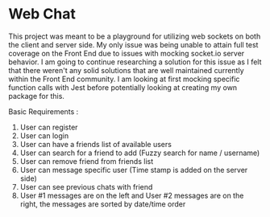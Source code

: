 # Web Chat

This project was meant to be a playground for utilizing web sockets on both the client and server side. My only issue was being unable to attain full test coverage on the Front End due to issues with mocking socket.io server behavior. I am going to continue researching a solution for this issue as I felt that there weren't any solid solutions that are well maintained currently within the Front End community. I am looking at first mocking specific function calls with Jest before potentially looking at creating my own package for this.

Basic Requirements :

1. User can register
2. User can login
3. User can have a friends list of available users
4. User can search for a friend to add (Fuzzy search for name / username)
5. User can remove friend from friends list
6. User can message specific user (Time stamp is added on the server side)
7. User can see previous chats with friend
8. User #1 messages are on the left and User #2 messages are on the right, the messages are sorted by date/time order
